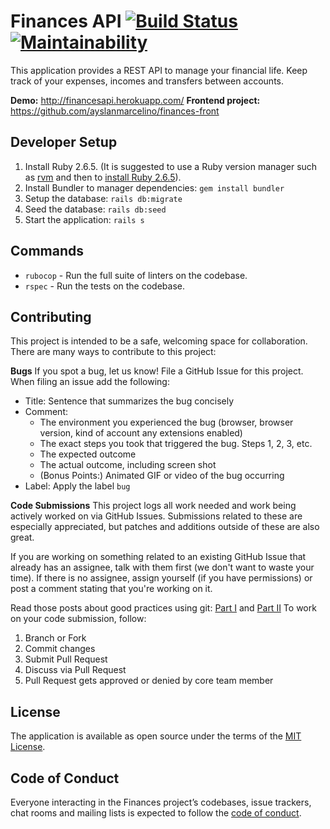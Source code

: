 # Finances API [![Build Status](https://travis-ci.org/andersonfernandes/finances-api.svg?branch=master)](https://travis-ci.org/andersonfernandes/finances-api) [![Maintainability](https://api.codeclimate.com/v1/badges/88419b2509fcfa371c8c/maintainability)](https://codeclimate.com/github/andersonfernandes/finances-api/maintainability)

This application provides a REST API to manage your financial life. Keep track of your expenses, incomes and transfers between accounts.

**Demo:** http://financesapi.herokuapp.com/
**Frontend project:** https://github.com/ayslanmarcelino/finances-front

## Developer Setup

1. Install Ruby 2.6.5. (It is suggested to use a Ruby version manager such as [rvm](https://rvm.io/) and then to [install Ruby 2.6.5](https://rvm.io/rubies/installing)).
2. Install Bundler to manager dependencies: `gem install bundler`
3. Setup the database: `rails db:migrate`
4. Seed the database: `rails db:seed`
5. Start the application: `rails s`

## Commands
- `rubocop` - Run the full suite of linters on the codebase.
- `rspec` - Run the tests on the codebase.

## Contributing

This project is intended to be a safe, welcoming space for collaboration.
There are many ways to contribute to this project:

**Bugs**
If you spot a bug, let us know! File a GitHub Issue for this project. When filing an issue add the following:

- Title: Sentence that summarizes the bug concisely
- Comment:
    - The environment you experienced the bug (browser, browser version, kind of account any extensions enabled)
    - The exact steps you took that triggered the bug. Steps 1, 2, 3, etc.
    - The expected outcome
    - The actual outcome, including screen shot
    - (Bonus Points:) Animated GIF or video of the bug occurring
- Label: Apply the label `bug`

**Code Submissions**
This project logs all work needed and work being actively worked on via GitHub Issues. Submissions related to these are especially appreciated, but patches and additions outside of these are also great.

If you are working on something related to an existing GitHub Issue that already has an assignee, talk with them first (we don't want to waste your time). If there is no assignee, assign yourself (if you have permissions) or post a comment stating that you're working on it.

Read those posts about good practices using git: [Part I](https://medium.com/stantmob/good-practices-using-github-part-i-7ab1985751eb) and [Part II](https://medium.com/stantmob/good-practices-using-github-part-ii-baf416811c9d)
To work on your code submission, follow:

1. Branch or Fork
2. Commit changes
3. Submit Pull Request
4. Discuss via Pull Request
5. Pull Request gets approved or denied by core team member

## License

The application is available as open source under the terms of the [MIT License](https://opensource.org/licenses/MIT).

## Code of Conduct

Everyone interacting in the Finances project’s codebases, issue trackers, chat rooms and mailing lists is expected to follow the [code of conduct](CODE_OF_CONDUCT.md).
